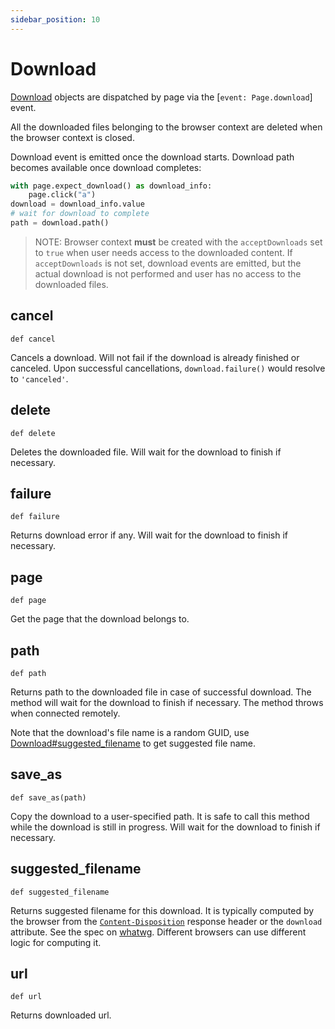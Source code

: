 ```yaml
---
sidebar_position: 10
---
```


# Download

[Download](./download) objects are dispatched by page via the [`event: Page.download`] event.

All the downloaded files belonging to the browser context are deleted when the browser context is closed.

Download event is emitted once the download starts. Download path becomes available once download completes:

```python sync title=example_1392659acf52ded5cc668ec84a8a9ee4ad0b5a474f61e8ed565d5e29cb35ab2a.py
with page.expect_download() as download_info:
    page.click("a")
download = download_info.value
# wait for download to complete
path = download.path()

```

> NOTE: Browser context **must** be created with the `acceptDownloads` set to `true` when user needs access to the
downloaded content. If `acceptDownloads` is not set, download events are emitted, but the actual download is not
performed and user has no access to the downloaded files.

## cancel

```
def cancel
```

Cancels a download. Will not fail if the download is already finished or canceled. Upon successful cancellations,
`download.failure()` would resolve to `'canceled'`.

## delete

```
def delete
```

Deletes the downloaded file. Will wait for the download to finish if necessary.

## failure

```
def failure
```

Returns download error if any. Will wait for the download to finish if necessary.

## page

```
def page
```

Get the page that the download belongs to.

## path

```
def path
```

Returns path to the downloaded file in case of successful download. The method will wait for the download to finish if
necessary. The method throws when connected remotely.

Note that the download's file name is a random GUID, use [Download#suggested_filename](./download#suggested_filename) to get suggested file
name.

## save_as

```
def save_as(path)
```

Copy the download to a user-specified path. It is safe to call this method while the download is still in progress. Will
wait for the download to finish if necessary.

## suggested_filename

```
def suggested_filename
```

Returns suggested filename for this download. It is typically computed by the browser from the
[`Content-Disposition`](https://developer.mozilla.org/en-US/docs/Web/HTTP/Headers/Content-Disposition) response header
or the `download` attribute. See the spec on [whatwg](https://html.spec.whatwg.org/#downloading-resources). Different
browsers can use different logic for computing it.

## url

```
def url
```

Returns downloaded url.
